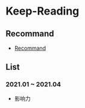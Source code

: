 # Keep-Reading

## Recommand 

- [Recommand](Recommand.md)


## List

### 2021.01 ~ 2021.04

- 影响力

